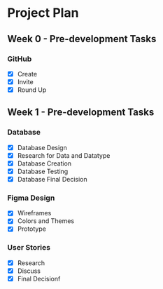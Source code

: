 # Project Plan

## Week 0 - Pre-development Tasks
### GitHub
- [x] Create
- [x] Invite
- [x] Round Up

## Week 1 - Pre-development Tasks
### Database
- [x] Database Design
- [x] Research for Data and Datatype
- [x] Database Creation
- [x] Database Testing
- [x] Database Final Decision

### Figma Design
- [x] Wireframes
- [x] Colors and Themes
- [x] Prototype

### User Stories
- [x] Research
- [x] Discuss
- [x] Final Decisionf